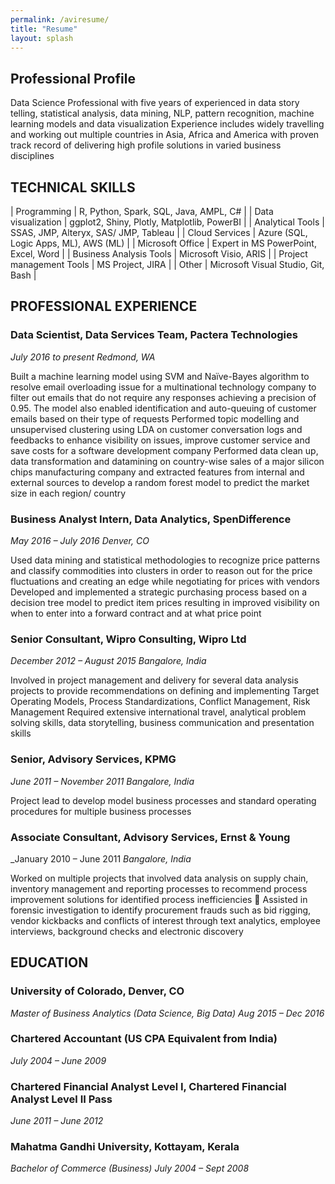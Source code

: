 ```yaml
---
permalink: /aviresume/
title: "Resume"
layout: splash
---
```


## Professional Profile

Data Science Professional with five years of experienced in data story telling, statistical analysis, data mining, NLP, pattern recognition, machine learning models and data visualization Experience includes widely travelling and working out multiple countries in Asia, Africa and America with proven track record of delivering high profile solutions in varied business disciplines 
 
## TECHNICAL SKILLS
| Programming | R, Python, Spark, SQL, Java, AMPL, C# |
| Data visualization | ggplot2, Shiny, Plotly, Matplotlib, PowerBI |
| Analytical Tools | SSAS, JMP, Alteryx, SAS/ JMP, Tableau |
| Cloud Services | Azure (SQL, Logic Apps, ML), AWS (ML) |
| Microsoft Office | Expert in MS PowerPoint, Excel, Word |
| Business Analysis Tools | Microsoft Visio, ARIS |
| Project management Tools | MS Project, JIRA |
| Other | Microsoft Visual Studio, Git, Bash |
 
## PROFESSIONAL EXPERIENCE

### Data Scientist, Data Services Team, Pactera Technologies
_July 2016 to present_
_Redmond, WA_

Built a machine learning model using SVM and Naïve-Bayes algorithm to resolve email overloading issue for a multinational technology company to filter out emails that do not require any responses achieving a precision of 0.95. The model also enabled identification and auto-queuing of customer emails based on their type of requests
Performed topic modelling and unsupervised clustering using LDA on customer conversation logs and feedbacks to enhance visibility on issues, improve customer service and save costs for a software development company
Performed data clean up, data transformation and datamining on country-wise sales of a major silicon chips manufacturing company and extracted features from internal and external sources to develop a random forest model to predict the market size in each region/ country 
 
### Business Analyst Intern, Data Analytics, SpenDifference
_May 2016 – July 2016_
_Denver, CO_

Used data mining and statistical methodologies to recognize price patterns and classify commodities into clusters in order to reason out for the price fluctuations and creating an edge while negotiating for prices with vendors
Developed and implemented a strategic purchasing process based on a decision tree model to predict item prices resulting in improved visibility on when to enter into a forward contract and at what price point 
 
###  Senior Consultant, Wipro Consulting, Wipro Ltd
_December 2012 – August 2015_
_Bangalore, India_

Involved in project management and delivery for several data analysis projects to provide recommendations on defining and implementing Target Operating Models, Process Standardizations, Conflict Management, Risk Management
Required extensive international travel, analytical problem solving skills, data storytelling, business communication and presentation skills 
 
### Senior, Advisory Services, KPMG
_June 2011 – November 2011_
_Bangalore, India_

Project lead to develop model business processes and standard operating procedures for multiple business processes 
 
### Associate Consultant, Advisory Services, Ernst & Young
_January 2010 – June 2011 
_Bangalore, India_

Worked on multiple projects that involved data analysis on supply chain, inventory management and reporting processes to recommend process improvement solutions for identified process inefficiencies  Assisted in forensic investigation to identify procurement frauds such as bid rigging, vendor kickbacks and conflicts of interest through text analytics, employee interviews, background checks and electronic discovery 
 
## EDUCATION

### University of Colorado, Denver, CO
_Master of Business Analytics (Data Science, Big Data)
Aug 2015 – Dec 2016_ 
 
### Chartered Accountant (US CPA Equivalent from India)
_July 2004 – June 2009_

### Chartered Financial Analyst Level I, Chartered Financial Analyst Level II Pass
_June 2011 – June 2012_

### Mahatma Gandhi University, Kottayam, Kerala
_Bachelor of Commerce (Business)
July 2004 – Sept 2008_
